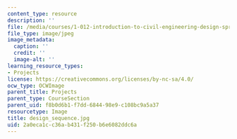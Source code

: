 ```yaml
---
content_type: resource
description: ''
file: /media/courses/1-012-introduction-to-civil-engineering-design-spring-2002/2a0eca1cc36ab431f250b6e6082ddc6a_design_sequence.jpg
file_type: image/jpeg
image_metadata:
  caption: ''
  credit: ''
  image-alt: ''
learning_resource_types:
- Projects
license: https://creativecommons.org/licenses/by-nc-sa/4.0/
ocw_type: OCWImage
parent_title: Projects
parent_type: CourseSection
parent_uid: f8b0d6b1-f7dd-6844-98e9-c108bc9a5a37
resourcetype: Image
title: design_sequence.jpg
uid: 2a0eca1c-c36a-b431-f250-b6e6082ddc6a
---
```

